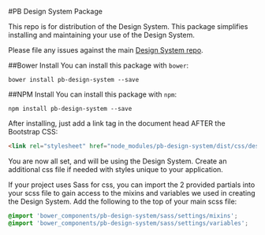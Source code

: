 #PB Design System Package

This repo is for distribution of the Design System. This package simplifies installing and maintaining your use of the Design System.

Please file any issues against the main [Design System repo](https://github.com/PBGUX/designsystem-3/tree/master).

##Bower Install
You can install this package with `bower`:

```shell
bower install pb-design-system --save
```

##NPM Install
You can install this package with `npm`:

```shell
npm install pb-design-system --save
```

After installing, just add a link tag in the document head AFTER the Bootstrap CSS:

```html
<link rel="stylesheet" href="node_modules/pb-design-system/dist/css/design_system.css">
```

You are now all set, and will be using the Design System.  Create an additional css file if needed with styles unique to your application.

If your project uses Sass for css, you can import the 2 provided partials into your scss file to gain access to the mixins and variables we used in creating the Design System.  Add the following to the top of your main scss file:

```scss
@import 'bower_components/pb-design-system/sass/settings/mixins';
@import 'bower_components/pb-design-system/sass/settings/variables';
```
